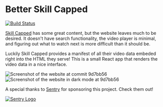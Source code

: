 # Better Skill Capped

[![Build Status](https://travis-ci.com/shepherdjerred/better-skill-capped.svg?branch=master)](https://travis-ci.com/shepherdjerred/better-skill-capped)

[Skill Capped](https://www.skill-capped.com/) has some great content, but the website leaves much to be desired. It doesn't have search functionality, the video player is minimal, and figuring out what to watch next is more difficult than it should be.

Luckily Skill Capped provides a manifest of all their video data embeded right into the HTML they serve! This is a small React app that renders the video data in a nice interface.

![Screenshot of the website at commit 9d7bb56](https://i.imgur.com/yut7ayt.png)
![Screenshot of the website in dark mode at 9d7bb56](https://i.imgur.com/Q5P389x.png)

A special thanks to [Sentry](https://sentry.io/) for sponsoring this project. Check them out!

[![Sentry Logo](https://i.imgur.com/6do6yJx.png)](https://sentry.io/)
